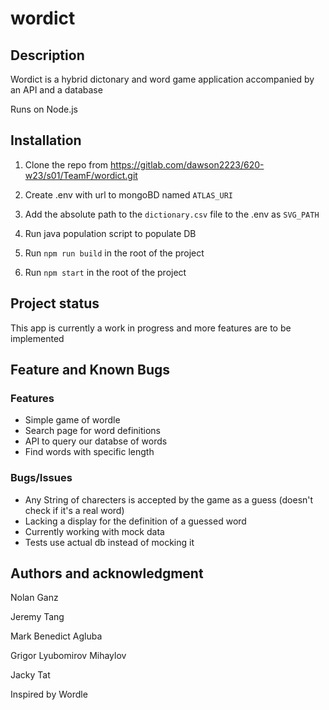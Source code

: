 # wordict

## Description
Wordict is a hybrid dictonary and word game application accompanied by an API and a database

Runs on Node.js

## Installation

1. Clone the repo from https://gitlab.com/dawson2223/620-w23/s01/TeamF/wordict.git

1. Create .env with url to mongoBD named `ATLAS_URI`

1. Add the absolute path to the `dictionary.csv` file to the .env as `SVG_PATH`

1. Run java population script to populate DB

1. Run `npm run build` in the root of the project

1. Run `npm start` in the root of the project

## Project status
This app is currently a work in progress and more features are to be implemented

## Feature and Known Bugs

### Features
- Simple game of wordle
- Search page for word definitions
- API to query our databse of words
- Find words with specific length

### Bugs/Issues
- Any String of charecters is accepted by the game as a guess (doesn't check if it's a real word)
- Lacking a display for the definition of a guessed word
- Currently working with mock data
- Tests use actual db instead of mocking it

## Authors and acknowledgment
Nolan Ganz

Jeremy Tang

Mark Benedict Agluba

Grigor Lyubomirov Mihaylov

Jacky Tat

Inspired by Wordle
